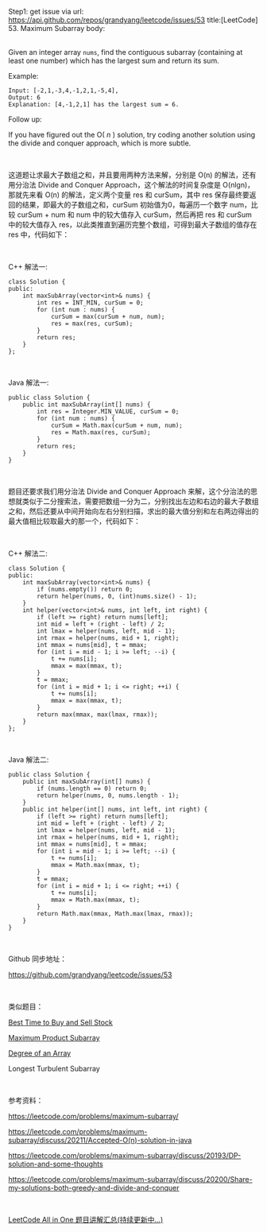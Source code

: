 Step1: get issue via url: https://api.github.com/repos/grandyang/leetcode/issues/53 
 title:[LeetCode] 53. Maximum Subarray 
 body:  
  

Given an integer array `nums`, find the contiguous subarray (containing at least one number) which has the largest sum and return its sum.

Example:
    
    
    Input: [-2,1,-3,4,-1,2,1,-5,4],
    Output: 6
    Explanation: [4,-1,2,1] has the largest sum = 6.
    

Follow up:

If you have figured out the O( _n_ ) solution, try coding another solution using the divide and conquer approach, which is more subtle.

 

这道题让求最大子数组之和，并且要用两种方法来解，分别是 O(n) 的解法，还有用分治法 Divide and Conquer Approach，这个解法的时间复杂度是 O(nlgn)，那就先来看 O(n) 的解法，定义两个变量 res 和 curSum，其中 res 保存最终要返回的结果，即最大的子数组之和，curSum 初始值为0，每遍历一个数字 num，比较 curSum + num 和 num 中的较大值存入 curSum，然后再把 res 和 curSum 中的较大值存入 res，以此类推直到遍历完整个数组，可得到最大子数组的值存在 res 中，代码如下：

 

C++ 解法一:
    
    
    class Solution {
    public:
        int maxSubArray(vector<int>& nums) {
            int res = INT_MIN, curSum = 0;
            for (int num : nums) {
                curSum = max(curSum + num, num);
                res = max(res, curSum);
            }
            return res;
        }
    };

 

Java 解法一:
    
    
    public class Solution {
        public int maxSubArray(int[] nums) {
            int res = Integer.MIN_VALUE, curSum = 0;
            for (int num : nums) {
                curSum = Math.max(curSum + num, num);
                res = Math.max(res, curSum);
            }
            return res;
        }
    }

 

题目还要求我们用分治法 Divide and Conquer Approach 来解，这个分治法的思想就类似于二分搜索法，需要把数组一分为二，分别找出左边和右边的最大子数组之和，然后还要从中间开始向左右分别扫描，求出的最大值分别和左右两边得出的最大值相比较取最大的那一个，代码如下：

 

C++ 解法二:
    
    
    class Solution {
    public:
        int maxSubArray(vector<int>& nums) {
            if (nums.empty()) return 0;
            return helper(nums, 0, (int)nums.size() - 1);
        }
        int helper(vector<int>& nums, int left, int right) {
            if (left >= right) return nums[left];
            int mid = left + (right - left) / 2;
            int lmax = helper(nums, left, mid - 1);
            int rmax = helper(nums, mid + 1, right);
            int mmax = nums[mid], t = mmax;
            for (int i = mid - 1; i >= left; --i) {
                t += nums[i];
                mmax = max(mmax, t);
            }
            t = mmax;
            for (int i = mid + 1; i <= right; ++i) {
                t += nums[i];
                mmax = max(mmax, t);
            }
            return max(mmax, max(lmax, rmax));
        }
    };

 

Java 解法二:
    
    
    public class Solution {
        public int maxSubArray(int[] nums) {
            if (nums.length == 0) return 0;
            return helper(nums, 0, nums.length - 1);
        }
        public int helper(int[] nums, int left, int right) {
            if (left >= right) return nums[left];
            int mid = left + (right - left) / 2;
            int lmax = helper(nums, left, mid - 1);
            int rmax = helper(nums, mid + 1, right);
            int mmax = nums[mid], t = mmax;
            for (int i = mid - 1; i >= left; --i) {
                t += nums[i];
                mmax = Math.max(mmax, t);
            }
            t = mmax;
            for (int i = mid + 1; i <= right; ++i) {
                t += nums[i];
                mmax = Math.max(mmax, t);
            }
            return Math.max(mmax, Math.max(lmax, rmax));
        }
    }

 

Github 同步地址：

<https://github.com/grandyang/leetcode/issues/53>

 

类似题目：

[Best Time to Buy and Sell Stock](http://www.cnblogs.com/grandyang/p/4280131.html)

[Maximum Product Subarray](http://www.cnblogs.com/grandyang/p/4028713.html) 

[Degree of an Array](http://www.cnblogs.com/grandyang/p/7722949.html)

Longest Turbulent Subarray

 

参考资料：

<https://leetcode.com/problems/maximum-subarray/>

<https://leetcode.com/problems/maximum-subarray/discuss/20211/Accepted-O(n)-solution-in-java>

<https://leetcode.com/problems/maximum-subarray/discuss/20193/DP-solution-and-some-thoughts>

<https://leetcode.com/problems/maximum-subarray/discuss/20200/Share-my-solutions-both-greedy-and-divide-and-conquer>

 

[LeetCode All in One 题目讲解汇总(持续更新中...)](http://www.cnblogs.com/grandyang/p/4606334.html)
